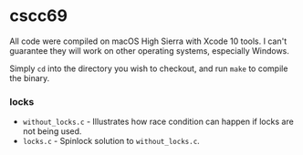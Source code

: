 # cscc69

All code were compiled on macOS High Sierra with Xcode 10 tools. I can't guarantee they will work on other operating systems, especially Windows.

Simply `cd` into the directory you wish to checkout, and run `make` to compile the binary.

### locks

* `without_locks.c` - Illustrates how race condition can happen if locks are not being used. 
* `locks.c` - Spinlock solution to `without_locks.c`.